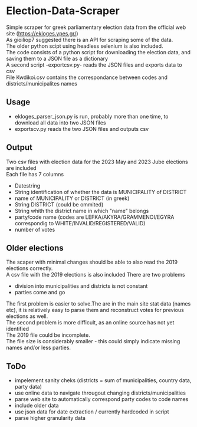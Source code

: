 # Election-Data-Scraper
Simple scraper for greek parliamentary election data from the official web site (https://ekloges.ypes.gr/)  
As  gioiliop7   suggested there is an API for scraping some of the data.  
The older python scipt using headless selenium is also included.  
The code consists of a  python script for downloading the election data, and saving them to a JSON file as a dictionary  
A second script -exportcsv.py- reads the JSON files and exports data to csv  
File Kwdikoi.csv contains the correspondance between codes and districts/municipalites names
## Usage
* ekloges_parser_json.py is run, probably more than one time, to download all data into two JSON files
* exportscv.py reads the two JSON files and outputs csv
## Output
Two csv files with election data for the 2023 May and 2023 Jube elections are included  
Each file has 7 columns
* Datestring
* String identification of whether the data is MUNICIPALITY of DISTRICT
* name of MUNICIPALITY or DISTRICT (in greek)
* String DISTRICT (could be ommited)
* String whith the district name in which "name" belongs
* party/code name (codes are LEFKA/AKYRA/GRAMMENOI/EGYRA correspondig to WHITE/INVALID/REGISTERED/VALID)
* number of votes
## Older elections 
The scaper with minimal changes should be able to also read the 2019 elections correctly.  
A csv file with the 2019 elections is also included
There are two problems
* division into municipalities and districts is not constant
* parties come and go

The first problem is easier to solve.The are in the main site stat data (names etc), it is relatively easy to parse them and reconstruct votes for previous elections as well.  
The second problem is more difficult, as an online source has not yet identified  
The 2019 file could be incomplete.  
The file size is considerably smaller - this could simply indicate missing names and/or less parties.
## ToDo
* impelement sanity cheks (districts = sum of municipalities, country data, party data)
* use online data to navigate througout changing districts/municipalities
* parse web site to automatically correspond party codes  to code names
* include older data
* use json data for date extraction / currently hardcoded in script
* parse higher granularity data 
